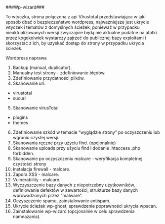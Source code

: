 ###Wp-wizard###

To wtyczka, strona połączona z api VIrustotal przedstawiająca w jaki sposób dbać o bezpieczeństwo wordpress, najważniejsze jest ukrycie wtyczek i tematów z domyślnych ścieżek, ponieważ w przypadku nieaktualizowanych wersji zwyczajnie będą nie aktualne podatne na atatki przez kogokolwiek wystarczy zajrzeć do publicznej bazy exploitami i skorzystać z ich, by uzyskać dostęp do strony w przypadku ukrycia ścieżek.

Wordpress naprawa 
1. Backup (manual, duplicator).
2. Manualny test strony - zdefiniowanie błędów.
3. Zdefiniowanie przydatności plików.
4. Skanowanie url.
- virustotal
- sucuri
5. Skanowanie virusTotal
- plugins
- themes
6. Zdefiniowanie szkód w temacie “wyglądzie strony” po oczyszczeniu lub wgraniu
czystej wersji.
7. Skanowania ręczne przy użyciu find. (opcjonalnie)
8. Skanowanie uploads przy użyciu find i dodanie .htaccess .php forbidden.
9. Skanowanie po oczyszczeniu malcare - weryfikacja kompletnej czystości strony
10. Instalacja firewall - malcare.
11. Zapora XSS - malcare.
12. Vulnerability - malcare.
13. Wyczyszczenie bazy danych z niepotrzebny użytkowników, definiowanie defektów w
zawartości, strukturze bazy danych wprowadzonych przez “malware”.
14. Oczyszczenie spamu, zainstalowanie antispam.
15. Ukrycie ścieżek wp-ghost, sprawdzenie poprawności ukrycia wpscan.
16. Zainstalowanie wp-wizard (opcjonalnie w celu sprawdzenia namnażania).
